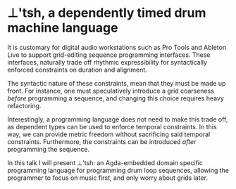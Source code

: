 # ⊥'tsh, a dependently timed drum machine language

It is customary for digital audio workstations such as Pro Tools and Ableton
Live to support grid-editing sequence programming interfaces. These
interfaces, naturally trade off rhythmic expressibility for syntactically
enforced constraints on duration and alignment.

The syntactic nature of these constraints, mean that they must be made up
front. For instance, one must speculatively introduce a grid coarseness
_before_ programming a sequence, and changing this choice requires heavy
refactoring.

Interestingly, a programming language does not need to make this trade off,
as dependent types can be used to enforce temporal constraints. In this way,
we can provide metric freedom without sacrificing said temporal constraints.
Furthermore, the constraints can be introduced _after_ programming the
sequence.

In this talk I will present ⊥'tsh: an Agda-embedded domain specific
programming language for programming drum loop sequences, allowing the
programmer to focus on music first, and only worry about grids later.
